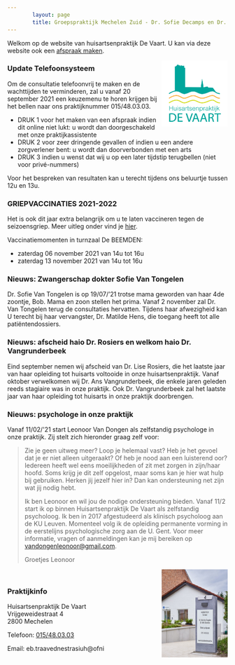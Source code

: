 ```yaml
---
        layout: page
        title: Groepspraktijk Mechelen Zuid - Dr. Sofie Decamps en Dr. Sofie Van Tongelen
---
```


Welkom op de website van huisartsenpraktijk De Vaart. U kan via deze website ook een <a href="http://www.introlution.be/clientwebsites/doctorwebsite_2/logincustom.aspx?domain=huisartsendevaart.be" target="_blank">afspraak maken</a>. 

<img src="/images/Logo_RGB.png" width="30%" align="right"/>

### Update Telefoonsysteem

Om de consultatie telefoonvrij te maken en de wachttijden te verminderen, zal u vanaf 20 september 2021 een keuzemenu te horen krijgen bij het bellen naar ons praktijknummer 015/48.03.03.

- DRUK 1 voor het maken van een afspraak indien dit online niet lukt: u wordt dan doorgeschakeld met onze praktijkassistente
- DRUK 2 voor zeer dringende gevallen of indien u een andere zorgverlener bent: u wordt dan doorverbonden met een arts
- DRUK 3 indien u wenst dat wij u op een later tijdstip terugbellen (niet voor privé-nummers)

Voor het bespreken van resultaten kan u terecht tijdens ons beluurtje tussen 12u en 13u.

### GRIEPVACCINATIES 2021-2022

Het is ook dit jaar extra belangrijk om u te laten vaccineren tegen de seizoensgriep. Meer uitleg onder vind je [hier](praktischeinfo.html#griep).

Vaccinatiemomenten in turnzaal De BEEMDEN:

- zaterdag 06 november 2021 van 14u tot 16u
- zaterdag 13 november 2021 van 14u tot 16u

### Nieuws: Zwangerschap dokter Sofie Van Tongelen

Dr. Sofie Van Tongelen is op 19/07/’21 trotse mama geworden van haar 4de zoontje, Bob. Mama en zoon stellen het prima. Vanaf 2 november zal Dr. Van Tongelen terug de consultaties hervatten. Tijdens haar afwezigheid kan U terecht bij haar vervangster, Dr. Matilde Hens, die toegang heeft tot alle patiëntendossiers. 

### Nieuws: afscheid haio Dr. Rosiers en welkom haio Dr. Vangrunderbeek

Eind september nemen wij afscheid van Dr. Lise Rosiers, die het laatste jaar van haar opleiding tot huisarts voltooide in onze huisartsenpraktijk. Vanaf oktober verwelkomen wij Dr. Ans Vangrunderbeek, die enkele jaren geleden reeds stagiaire was in onze praktijk. Ook Dr. Vangrunderbeek zal het laatste jaar van haar opleiding tot huisarts in onze praktijk doorbrengen.

### Nieuws: psychologe in onze praktijk

Vanaf 11/02/'21 start Leonoor Van Dongen als zelfstandig psychologe in onze praktijk. Zij stelt zich hieronder graag zelf voor:

> Zie je geen uitweg meer? Loop je helemaal vast? Heb je het gevoel dat je er niet alleen uitgeraakt? Of heb je nood aan een luisterend oor? Iedereen heeft wel eens moeilijkheden of zit met zorgen in zijn/haar hoofd. Soms krijg je dit zelf opgelost, maar soms kan je hier wat hulp bij gebruiken. Herken jij jezelf hier in? Dan kan ondersteuning net zijn wat jij nodig hebt.
>
> Ik ben Leonoor en wil jou de nodige ondersteuning bieden. Vanaf 11/2 start ik op binnen Huisartsenpraktijk De Vaart als zelfstandig psycholoog. Ik ben in 2017 afgestudeerd als klinisch psycholoog aan de KU Leuven. Momenteel volg ik de opleiding permanente vorming in de eerstelijns psychologische zorg aan de U. Gent. Voor meer informatie, vragen of aanmeldingen kan je mij bereiken op vandongenleonoor@gmail.com.
>
> Groetjes
> Leonoor

<img src="/images/photos/vrijgeweidestraat.jpg" width="30%" align="right"/>

<br>

### Praktijkinfo

<p>
Huisartsenpraktijk De Vaart<br>
Vrijgeweidestraat 4<br>
2800 Mechelen<br>
</p>
<p>
Telefoon: <a href="tel:015/48.03.03">015/48.03.03</a>
</p>

<p>
Email: <span class="doeeensraar">eb.traavednestrasiuh@ofni</span>
</p>